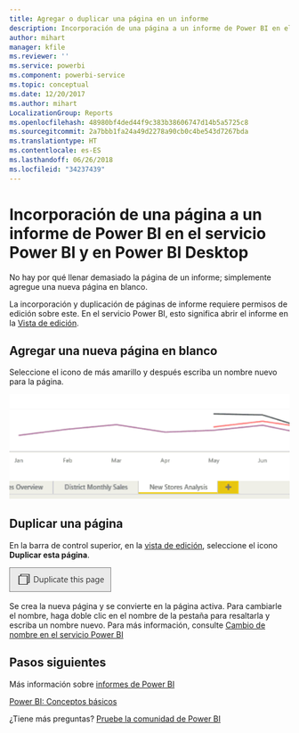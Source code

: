```yaml
---
title: Agregar o duplicar una página en un informe
description: Incorporación de una página a un informe de Power BI en el servicio Power BI y en Power BI Desktop
author: mihart
manager: kfile
ms.reviewer: ''
ms.service: powerbi
ms.component: powerbi-service
ms.topic: conceptual
ms.date: 12/20/2017
ms.author: mihart
LocalizationGroup: Reports
ms.openlocfilehash: 48980bf4ded44f9c383b38606747d14b5a5725c8
ms.sourcegitcommit: 2a7bbb1fa24a49d2278a90cb0c4be543d7267bda
ms.translationtype: HT
ms.contentlocale: es-ES
ms.lasthandoff: 06/26/2018
ms.locfileid: "34237439"
---
```

# <a name="add-a-page-to-a-power-bi-report-in-power-bi-service-and-power-bi-desktop"></a>Incorporación de una página a un informe de Power BI en el servicio Power BI y en Power BI Desktop
No hay por qué llenar demasiado la página de un informe; simplemente agregue una nueva página en blanco. 

La incorporación y duplicación de páginas de informe requiere permisos de edición sobre este. En el servicio Power BI, esto significa abrir el informe en la [Vista de edición](service-reading-view-and-editing-view.md). 

## <a name="add-a-new-blank-page"></a>Agregar una nueva página en blanco
Seleccione el icono de más amarillo y después escriba un nombre nuevo para la página.  

![](media/power-bi-report-add-page/reorderpages2.gif)

## <a name="duplicate-a-page"></a>Duplicar una página
En la barra de control superior, en la [vista de edición](service-interact-with-a-report-in-editing-view.md), seleccione el icono **Duplicar esta página**.

![](media/power-bi-report-add-page/pbi_duplicate.png)

Se crea la nueva página y se convierte en la página activa. Para cambiarle el nombre, haga doble clic en el nombre de la pestaña para resaltarla y escriba un nombre nuevo.  Para más información, consulte [Cambio de nombre en el servicio Power BI](service-rename.md)

## <a name="next-steps"></a>Pasos siguientes
Más información sobre [informes de Power BI](service-reports.md)

[Power BI: Conceptos básicos](service-basic-concepts.md)

¿Tiene más preguntas? [Pruebe la comunidad de Power BI](http://community.powerbi.com/)

